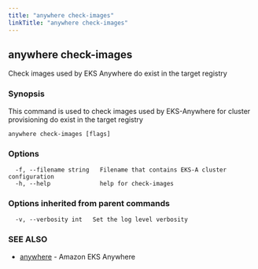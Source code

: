 ```yaml
---
title: "anywhere check-images"
linkTitle: "anywhere check-images"
---
```


## anywhere check-images

Check images used by EKS Anywhere do exist in the target registry

### Synopsis

This command is used to check images used by EKS-Anywhere for cluster provisioning do exist in the target registry

```
anywhere check-images [flags]
```

### Options

```
  -f, --filename string   Filename that contains EKS-A cluster configuration
  -h, --help              help for check-images
```

### Options inherited from parent commands

```
  -v, --verbosity int   Set the log level verbosity
```

### SEE ALSO

* [anywhere](../anywhere/)	 - Amazon EKS Anywhere

